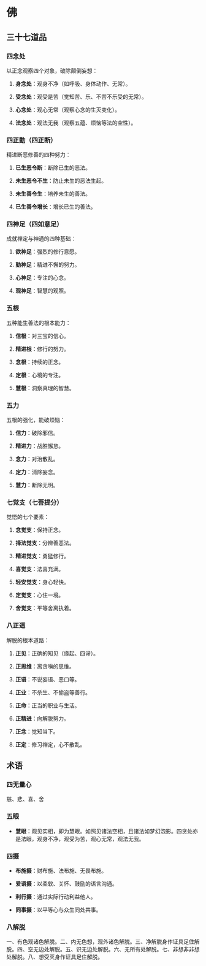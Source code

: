 # 佛

## 三十七道品

### 四念处

以正念观察四个对象，破除颠倒妄想：

1. **身念处**：观身不净（如呼吸、身体动作、无常）。

2. **受念处**：观受是苦（觉知苦、乐、不苦不乐受的无常）。

3. **心念处**：观心无常（观察心念的生灭变化）。

4. **法念处**：观法无我（观察五蕴、烦恼等法的空性）。

### 四正勤（四正断）

精进断恶修善的四种努力：

1. **已生恶令断**：断除已生的恶法。

2. **未生恶令不生**：防止未生的恶法生起。

3. **未生善令生**：培养未生的善法。

4. **已生善令增长**：增长已生的善法。

### 四神足（四如意足）

成就禅定与神通的四种基础：

1. **欲神足**：强烈的修行意愿。

2. **勤神足**：精进不懈的努力。

3. **心神足**：专注的心念。

4. **观神足**：智慧的观照。

### 五根

五种能生善法的根本能力：

1. **信根**：对三宝的信心。

2. **精进根**：修行的努力。

3. **念根**：持续的正念。

4. **定根**：心境的专注。

5. **慧根**：洞察真理的智慧。

### 五力

五根的强化，能破烦恼：

1. **信力**：破除邪信。

2. **精进力**：战胜懈怠。

3. **念力**：对治散乱。

4. **定力**：消除妄念。

5. **慧力**：断除无明。

### 七觉支（七菩提分）

觉悟的七个要素：

1. **念觉支**：保持正念。

2. **择法觉支**：分辨善恶法。

3. **精进觉支**：勇猛修行。

4. **喜觉支**：法喜充满。

5. **轻安觉支**：身心轻快。

6. **定觉支**：心住一境。

7. **舍觉支**：平等舍离执着。

### 八正道

解脱的根本道路：

1. **正见**：正确的知见（缘起、四谛）。

2. **正思维**：离贪嗔的思维。

3. **正语**：不说妄语、恶口等。

4. **正业**：不杀生、不偷盗等善行。

5. **正命**：正当的职业与生活。

6. **正精进**：向解脱努力。

7. **正念**：觉知当下。

8. **正定**：修习禅定，心不散乱。

## 术语

### 四无量心

慈、悲、喜、舍

### 五眼

- **慧眼**：观见实相，即为慧眼。如照见诸法空相，且诸法如梦幻泡影。四贪处亦是法眼，观身不净，观受为苦，观心无常，观法无我。

### 四摄

- **布施摄**：财布施、法布施、无畏布施。

- **爱语摄**：以柔软、关怀、鼓励的语言沟通。

- **利行摄**：通过实际行动利益他人。

- **同事摄**：以平等心与众生同处共事。

### 八解脱

一、有色观诸色解脱。二、内无色想，观外诸色解脱。三、净解脱身作证具足住解脱。四、空无边处解脱。五、识无边处解脱。六、无所有处解脱。七、非想非非想处解脱。八、想受灭身作证具足住解脱。
